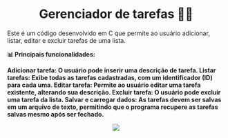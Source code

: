 <h1 align="center"> Gerenciador de tarefas 🏅📆 </h1>
Este é um código desenvolvido em C que permite ao usuário adicionar, listar, editar e excluir tarefas de uma lista. <p></p>


<strong> 📊 Principais funcionalidades: <p> 
Adicionar tarefa: O usuário pode inserir uma descrição de tarefa.
Listar tarefas: Exibe todas as tarefas cadastradas, com um identificador (ID) para cada uma.
Editar tarefa: Permite ao usuário editar uma tarefa existente, alterando sua descrição.
Excluir tarefa: O usuário pode excluir uma tarefa da lista.
Salvar e carregar dados: As tarefas devem ser salvas em um arquivo de texto, permitindo que o programa recupere as tarefas salvas mesmo após ser fechado.


<p align="center">
<img loading="lazy" src="http://img.shields.io/static/v1?label=STATUS&message=EM%20DESENVOLVIMENTO&color=GREEN&style=for-the-badge"/>
</p>
